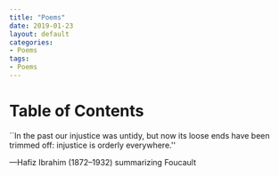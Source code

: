 ```yaml
---
title: "Poems"
date: 2019-01-23
layout: default
categories: 
- Poems
tags: 
- Poems
---
```


# Table of Contents


\`\`In the past our injustice was untidy, but now its loose ends have been trimmed off: injustice is orderly everywhere.''

&#x2014;Hafiz Ibrahim (1872&#x2013;1932) summarizing Foucault
